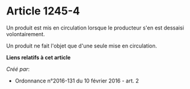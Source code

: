 # Article 1245-4

Un produit est mis en circulation lorsque le producteur s'en est dessaisi volontairement.

Un produit ne fait l'objet que d'une seule mise en circulation.

**Liens relatifs à cet article**

_Créé par_:

  - Ordonnance n°2016-131 du 10 février 2016 - art. 2
